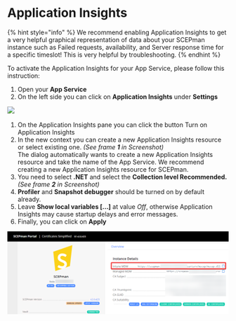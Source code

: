 # Application Insights

{% hint style="info" %}
We recommend enabling Application Insights to get a very helpful graphical representation of data about your SCEPman instance such as Failed requests, availability, and Server response time for a specific timeslot! This is very helpful by troubleshooting.
{% endhint %}

To activate the Application Insights for your App Service, please follow this instruction:

1. Open your **App Service**
2. On the left side you can click on **Application Insights** under **Settings**

![](<../../../.gitbook/assets/image (5).png>)

1. On the Application Insights pane you can click the button Turn on Application Insights
2. In the new context you can create a new Application Insights resource or select existing one. _(See frame **1** in Screenshot)_\
   The dialog automatically wants to create a new Application Insights resource and take the name of the App Service. We recommend creating a new Application Insights resource for SCEPman.
3. You need to select **.NET** and select the **Collection level Recommended.** _(See frame **2** in Screenshot)_
4. **Profiler** and **Snapshot debugger** should be turned on by default already.
5. Leave **Show local variables \[...]** at value _Off_, otherwise Application Insights may cause startup delays and error messages.
6. Finally, you can click on **Apply**

![](../../.gitbook/assets/image-3.png)
